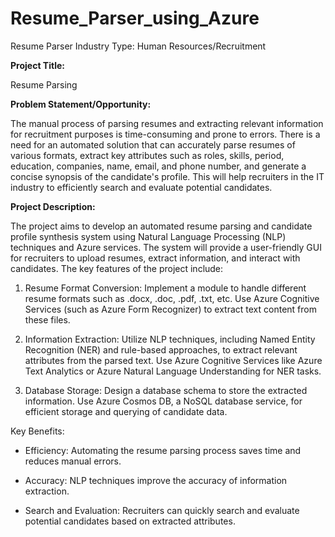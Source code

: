 # Resume_Parser_using_Azure

Resume Parser
Industry Type: Human Resources/Recruitment

**Project Title:** 

Resume Parsing

**Problem Statement/Opportunity:**

The manual process of parsing resumes and extracting relevant information for recruitment purposes is time-consuming and prone to errors. There is a need for an automated solution that can accurately parse resumes of various formats, extract key attributes such as roles, skills, period, education, companies, name, email, and phone number, and generate a concise synopsis of the candidate's profile. This will help recruiters in the IT industry to efficiently search and evaluate potential candidates.

**Project Description:**

The project aims to develop an automated resume parsing and candidate profile synthesis system using Natural Language Processing (NLP) techniques and Azure services. The system will provide a user-friendly GUI for recruiters to upload resumes, extract information, and interact with candidates. The key features of the project include:

1. Resume Format Conversion:
Implement a module to handle different resume formats such as .docx, .doc, .pdf, .txt, etc. Use Azure Cognitive Services (such as Azure Form Recognizer) to extract text content from these files.

2. Information Extraction:
Utilize NLP techniques, including Named Entity Recognition (NER) and rule-based approaches, to extract relevant attributes from the parsed text. Use Azure Cognitive Services like Azure Text Analytics or Azure Natural Language Understanding for NER tasks.

3. Database Storage:
Design a database schema to store the extracted information. Use Azure Cosmos DB, a NoSQL database service, for efficient storage and querying of candidate data.

Key Benefits:

- Efficiency: Automating the resume parsing process saves time and reduces manual errors.

- Accuracy: NLP techniques improve the accuracy of information extraction.

- Search and Evaluation: Recruiters can quickly search and evaluate potential candidates based on extracted attributes.
